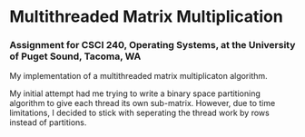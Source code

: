 # Multithreaded Matrix Multiplication
### Assignment for CSCI 240, Operating Systems, at the University of Puget Sound, Tacoma, WA

My implementation of a multithreaded matrix multiplicaton algorithm.

My initial attempt had me trying to write a binary space partitioning algorithm to give each thread its own sub-matrix.
However, due to time limitations, I decided to stick with seperating the thread work by rows instead of partitions.
